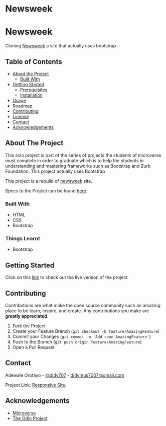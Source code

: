 # Newsweek
# Newsweek
Cloning [Newsweek](http://www.newsweek.com) a site that actually uses bootstrap

## Table of Contents

* [About the Project](#about-the-project)
  * [Built With](#built-with)
* [Getting Started](#getting-started)
  * [Prerequisites](#prerequisites)
  * [Installation](#installation)
* [Usage](#usage)
* [Roadmap](#roadmap)
* [Contributing](#contributing)
* [License](#license)
* [Contact](#contact)
* [Acknowledgements](#acknowledgements)



<!-- ABOUT THE PROJECT -->
## About The Project

This solo project is part of the series of projects the students of microverse must complete in order to graduate which is to help the students in understanding and mastering frameworks such as Bootstrap and Zurb Foundation. This project actually uses Bootstrap

This project is a rebuild of [newsweek](https://www.newsweek.com/) site.

Specs to the Project can be found [here](https://www.theodinproject.com/courses/html5-and-css3/lessons/using-bootstrap).

### Built With

* HTML
* CSS
* Bootstrap

### Things Learnt

* Bootstrap

<!-- GETTING STARTED -->
## Getting Started

Click on this [link](https://raw.githack.com/didymus707/Newsweek/contents/index.html) to check out the live version of the project


<!-- CONTRIBUTING -->
## Contributing

Contributions are what make the open source community such an amazing place to be learn, inspire, and create. Any contributions you make are **greatly appreciated**.

1. Fork the Project
2. Create your Feature Branch (`git checkout -b feature/AmazingFeature`)
3. Commit your Changes (`git commit -m 'Add some AmazingFeature'`)
4. Push to the Branch (`git push origin feature/AmazingFeature`)
5. Open a Pull Request


<!-- CONTACT -->
## Contact
Adewale Orotayo - [@didy707](https://twitter.com/didy707) - didymus7007@gmail.com

Project Link: [Responsive Site](https://github.com/didymus707/Newsweek/tree/master).



<!-- ACKNOWLEDGEMENTS -->
## Acknowledgements
* [Microverse](https://www.microverse.org/)
* [The Odin Project](https://www.theodinproject.com/)
